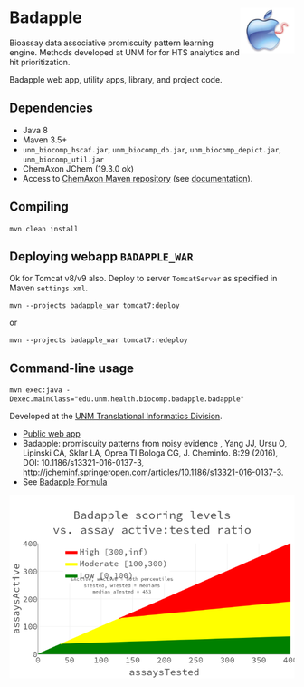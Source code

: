 # Badapple <img align="right" src="doc/images/BadappleWorm.png" height="80">

Bioassay data associative promiscuity pattern learning engine. 
Methods developed at UNM for for HTS analytics and hit prioritization.

Badapple web app, utility apps, library, and project code.

## Dependencies

* Java 8
* Maven 3.5+
* `unm_biocomp_hscaf.jar`, `unm_biocomp_db.jar`, `unm_biocomp_depict.jar`, `unm_biocomp_util.jar`
* ChemAxon JChem (19.3.0 ok)
* Access to [ChemAxon Maven repository](https://hub.chemaxon.com)
(see [documentation](https://docs.chemaxon.com/display/docs/Public+Repository)).

## Compiling

```
mvn clean install
```

## Deploying webapp `BADAPPLE_WAR`

Ok for Tomcat v8/v9 also. Deploy to server `TomcatServer` as specified
in Maven `settings.xml`.

```
mvn --projects badapple_war tomcat7:deploy
```

or

```
mvn --projects badapple_war tomcat7:redeploy
```

## Command-line usage

```
mvn exec:java -Dexec.mainClass="edu.unm.health.biocomp.badapple.badapple"
```

Developed at the [UNM Translational Informatics Division](http://datascience.unm.edu).

* [Public web app](http://pasilla.health.unm.edu/badapple)
* Badapple: promiscuity patterns from noisy evidence , Yang JJ, Ursu O, Lipinski
CA, Sklar LA, Oprea TI Bologa CG, J. Cheminfo. 8:29 (2016), DOI: 10.1186/s13321-016-0137-3,
<http://jcheminf.springeropen.com/articles/10.1186/s13321-016-0137-3>.
* See [Badapple Formula](/doc/badapple_formula.html)

<img align="center" src="/doc/images/badapple_formula.png">
